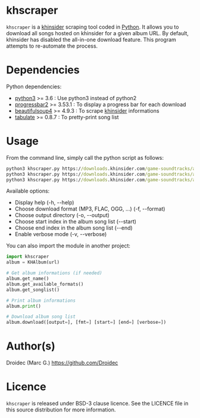 # khscraper

`khscraper` is a [khinsider](http://downloads.khinsider.com/) scraping tool coded in [Python](https://www.python.org/).
It allows you to download all songs hosted on khinsider for a given album URL.
By default, khinsider has disabled the all-in-one download feature. This program attempts to re-automate the process.

# Dependencies

Python dependencies:

- [python3](https://www.python.org/) >= 3.6 : Use python3 instead of python2
- [progressbar2](https://pypi.org/project/progressbar2/) >= 3.53.1 : To display a progress bar for each download
- [beautifulsoup4](https://pypi.org/project/beautifulsoup4/) >= 4.9.3 : To scrape [khinsider](http://downloads.khinsider.com/) informations
- [tabulate](https://pypi.org/project/tabulate/) >= 0.8.7 : To pretty-print song list

# Usage

From the command line, simply call the python script as follows:

```cmd
python3 khscraper.py https://downloads.khinsider.com/game-soundtracks/album/amnesia
python3 khscraper.py https://downloads.khinsider.com/game-soundtracks/album/hitman-2-soundtrack
python3 khscraper.py https://downloads.khinsider.com/game-soundtracks/album/kingdom-hearts-ii-ost
```

Available options:
- Display help (-h, --help)
- Choose download format (MP3, FLAC, OGG, ...) (-f, --format)
- Choose output directory (-o, --output)
- Choose start index in the album song list (--start)
- Choose end index in the album song list (--end)
- Enable verbose mode (-v, --verbose)

You can also import the module in another project:

```python
import khscraper
album = KHAlbum(url)

# Get album informations (if needed)
album.get_name()
album.get_available_formats()
album.get_songlist()

# Print album informations
album.print()

# Download album song list
album.download([output=], [fmt=] [start=] [end=] [verbose=])
```

# Author(s)

Droidec (Marc G.) <https://github.com/Droidec>

# Licence

`khscraper` is released under BSD-3 clause licence. See the LICENCE file in this source distribution for more information.
